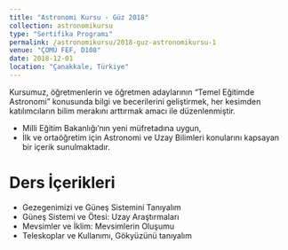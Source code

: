 ```yaml
---
title: "Astronomi Kursu - Güz 2018"
collection: astronomikursu
type: "Sertifika Programı"
permalink: /astronomikursu/2018-guz-astronomikursu-1
venue: "ÇOMÜ FEF, D108"
date: 2018-12-01
location: "Çanakkale, Türkiye"
---
```

Kursumuz, öğretmenlerin ve öğretmen adaylarının “Temel Eğitimde Astronomi” konusunda bilgi ve becerilerini geliştirmek, her kesimden katılımcıların bilim merakını arttırmak amacı ile düzenlenmiştir.

* Milli Eğitim Bakanlığı’nın yeni müfretadına uygun, 
* İlk ve ortaöğretim için Astronomi ve Uzay Bilimleri konularını kapsayan bir içerik sunulmaktadır.

Ders İçerikleri
======
* Gezegenimizi ve Güneş Sistemini Tanıyalım
* Güneş Sistemi ve Ötesi: Uzay Araştırmaları
* Mevsimler ve İklim: Mevsimlerin Oluşumu
* Teleskoplar ve Kullanımı, Gökyüzünü tanıyalım
